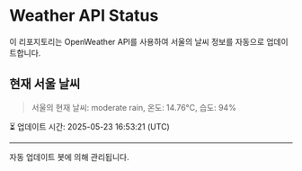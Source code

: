 
# Weather API Status

이 리포지토리는 OpenWeather API를 사용하여 서울의 날씨 정보를 자동으로 업데이트합니다.

## 현재 서울 날씨
> 서울의 현재 날씨: moderate rain, 온도: 14.76°C, 습도: 94%

⏳ 업데이트 시간: 2025-05-23 16:53:21 (UTC)

---
자동 업데이트 봇에 의해 관리됩니다.
